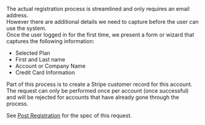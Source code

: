 The actual registration process is streamlined and only requires an email address.  
However there are additional details we need to capture before the user can use the system.  
Once the user logged in for the first time, we present a form or wizard that captures the following information: 

* Selected Plan
* First and Last name
* Account or Company Name
* Credit Card Information

Part of this process is to create a Stripe customer record for this account.  
The request can only be performed once per account (once successful) and will be rejected for accounts that have already gone through the process.  

See [Post Registration](https://github.com/eliebmobile/crm_pro-wiki/blob/master/Post-Registration-Edge.md) for the spec of this request. 
